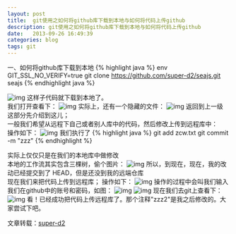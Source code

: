 ```yaml
---
layout: post
title:  git使用之如何将github库下载到本地与如何将代码上传github
description: git使用之如何将github库下载到本地与如何将代码上传github
date:   2013-09-26 16:49:39
categories: blog
tags: git
---
```

一、如何将github库下载到本地
{% highlight java %}
env GIT_SSL_NO_VERIFY=true git clone https://github.com/super-d2/seajs.git seajs
{% endhighlight java %}

![img](http://images.cnitblog.com/blog/302729/201309/26131400-b050dab78aa249eba495ca8a44815dcc.jpg)
这样子代码就下载到本地了。  
我们打开查看下：
![img](http://images.cnitblog.com/blog/302729/201309/26131517-d14f95b6e733493f8e6574e7c3322d5c.jpg)
实际上，还有一个隐藏的文件：
![img](http://images.cnitblog.com/blog/302729/201309/26131644-501cd8efc7094cc0b376891f67e2b74e.jpg)
返回到上一级  
这部分先介绍到这儿；  
一般我们希望从远程下自己或者别人库中的代码，然后修改上传到远程库中：  
操作如下： 
![img](http://images.cnitblog.com/blog/302729/201309/26132159-eaa62d99973147d5970a5db01182342f.jpg)
我们执行了
{% highlight java %}
git add zcw.txt
git commit -m "zzz"
{% endhighlight %}

实际上仅仅只是在我们的本地库中做修改  
本地的工作流其实包含三棵树，偷个图片：
![img](http://images.cnitblog.com/blog/302729/201309/26132447-31edf194e3664d768c89b7cff220494c.jpg)
所以，到现在，现在，我的改动已经提交到了 HEAD，但是还没到我的远端仓库  
现在我们来把代码上传到远程库； 
操作如下：
![img](http://images.cnitblog.com/blog/302729/201309/26133135-23077ee004634c23bd6a4fd9bf76e940.jpg)
操作的过程中会叫我们输入我们在github中的账号和密码，如图：
![img](http://images.cnitblog.com/blog/302729/201309/26133259-6f54b048c2b34b27a1b3328240f527c8.jpg)
![img](http://images.cnitblog.com/blog/302729/201309/26133310-01dc34bf1a1b40b88f9a070740f60833.jpg)
现在我们去git上查看下：
![img](http://images.cnitblog.com/blog/302729/201309/26133440-ae4be3bf8d5d4bb5bb60718284a86338.jpg)
看！已经成功把代码上传远程库了。那个注释"zzz2"是我之后修改的。大家尝试下吧。

文章转载：[super-d2](http://www.cnblogs.com/super-d2/p/3340639.html)